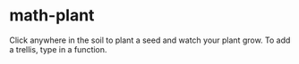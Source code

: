 # math-plant
Click anywhere in the soil to plant a seed and watch your plant grow. To add a trellis, type in a function.

